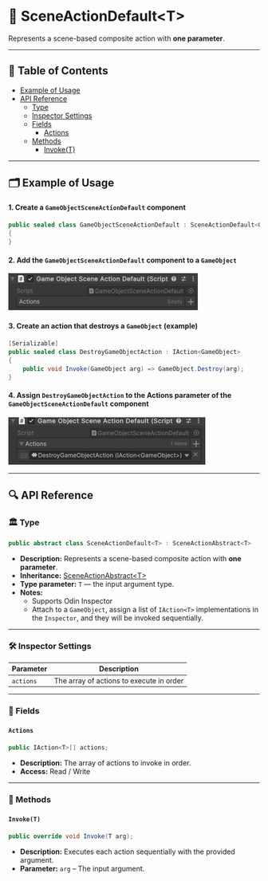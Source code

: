 # 🧩 SceneActionDefault&lt;T&gt;

Represents a scene-based composite action with <b>one parameter</b>.

---

## 📑 Table of Contents

- [Example of Usage](#-example-of-usage)
- [API Reference](#-api-reference)
    - [Type](#-type)
    - [Inspector Settings](#-inspector-settings)
    - [Fields](#-fields)
        - [Actions](#actions)
    - [Methods](#-methods)
        - [Invoke(T)](#invoket)

---

## 🗂 Example of Usage

#### 1. Create a `GameObjectSceneActionDefault` component

```csharp
public sealed class GameObjectSceneActionDefault : SceneActionDefault<GameObject>
{
}
```

#### 2. Add the `GameObjectSceneActionDefault` component to a `GameObject`

<img src="../../Images/GameObjectSceneActionDefault.png" alt="GameObjectSceneActionDefault component" width="380" height="74">

#### 3. Create an action that destroys a `GameObject` (example)

```csharp
[Serializable]
public sealed class DestroyGameObjectAction : IAction<GameObject>
{
    public void Invoke(GameObject arg) => GameObject.Destroy(arg);
}
```

#### 4. Assign `DestroyGameObjectAction` to the **Actions** parameter of the `GameObjectSceneActionDefault` component

<img src="../../Images/GameObjectSceneActionDefault_WithAction.png" alt="GameObjectSceneActionDefault with Destroy action" height="95">

---

## 🔍 API Reference

### 🏛️ Type <div id="-type"></div>

```csharp
public abstract class SceneActionDefault<T> : SceneActionAbstract<T>
```

- **Description:** Represents a scene-based composite action with <b>one parameter</b>.
- **Inheritance:** [SceneActionAbstract&lt;T&gt;](SceneActionAbstract%601.md)
- **Type parameter:** `T` — the input argument type.
- **Notes:**
    - Supports Odin Inspector
    - Attach to a `GameObject`, assign a list of `IAction<T>` implementations in the `Inspector`, and they will be
      invoked sequentially.

---

### 🛠 Inspector Settings

| Parameter | Description                              |
|-----------|------------------------------------------|
| `actions` | The array of actions to execute in order |

---

### 🧱 Fields

#### `Actions`

```csharp
public IAction<T>[] actions;
```

- **Description:** The array of actions to invoke in order.
- **Access:** Read / Write

---

### 🏹 Methods

#### `Invoke(T)`

```csharp
public override void Invoke(T arg);
```

- **Description:** Executes each action sequentially with the provided argument.
- **Parameter:** `arg` – The input argument.